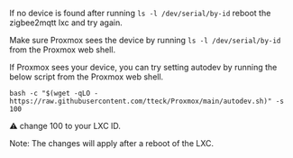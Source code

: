 If no device is found after running `ls -l /dev/serial/by-id` reboot the zigbee2mqtt lxc and try again.

Make sure Proxmox sees the device by running `ls -l /dev/serial/by-id` from the Proxmox web shell.

If Proxmox sees your device, you can try setting autodev by running the below script from the Proxmox web shell.
```
bash -c "$(wget -qLO - https://raw.githubusercontent.com/tteck/Proxmox/main/autodev.sh)" -s 100
```
:warning: change 100 to your LXC ID.

Note: The changes will apply after a reboot of the LXC.
